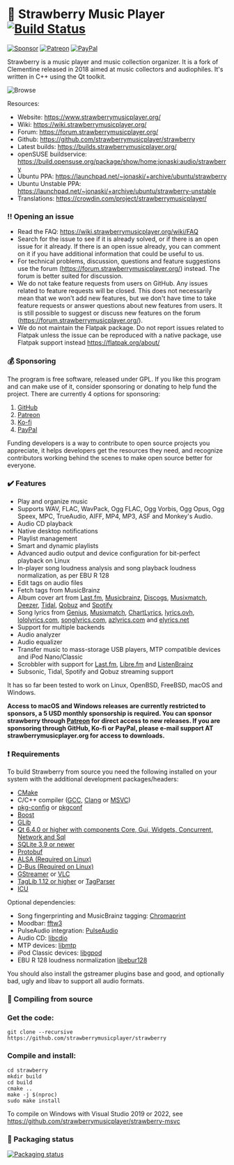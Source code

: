 :strawberry: Strawberry Music Player [![Build Status](https://github.com/strawberrymusicplayer/strawberry/workflows/Build/badge.svg)](https://github.com/strawberrymusicplayer/strawberry/actions)
=======================
[![Sponsor](https://img.shields.io/badge/-Sponsor-green?logo=github)](https://github.com/sponsors/jonaski)
[![Patreon](https://img.shields.io/badge/patreon-donate-green.svg)](https://patreon.com/jonaskvinge)
[![PayPal](https://img.shields.io/badge/Donate-PayPal-green.svg)](https://paypal.me/jonaskvinge)

Strawberry is a music player and music collection organizer. It is a fork of Clementine released in 2018 aimed at music collectors and audiophiles. It's written in C++ using the Qt toolkit.

![Browse](https://raw.githubusercontent.com/strawberrymusicplayer/strawberry/master/data/screenshot/screenshot.png)

Resources:

  * Website: https://www.strawberrymusicplayer.org/
  * Wiki: https://wiki.strawberrymusicplayer.org/
  * Forum: https://forum.strawberrymusicplayer.org/
  * Github: https://github.com/strawberrymusicplayer/strawberry
  * Latest builds: https://builds.strawberrymusicplayer.org/
  * openSUSE buildservice: https://build.opensuse.org/package/show/home:jonaski:audio/strawberry
  * Ubuntu PPA: https://launchpad.net/~jonaski/+archive/ubuntu/strawberry
  * Ubuntu Unstable PPA: https://launchpad.net/~jonaski/+archive/ubuntu/strawberry-unstable
  * Translations: https://crowdin.com/project/strawberrymusicplayer/

### :bangbang: Opening an issue

* Read the FAQ: https://wiki.strawberrymusicplayer.org/wiki/FAQ
* Search for the issue to see if it is already solved, or if there is an open issue for it already. If there is an open issue already, you can comment on it if you have additional information that could be useful to us.
* For technical problems, discussion, questions and feature suggestions use the forum (https://forum.strawberrymusicplayer.org/) instead. The forum is better suited for discussion.
* We do not take feature requests from users on GitHub. Any issues related to feature requests will be closed. This does not necessarily mean that we won't add new features, but we don't have time to take feature requests or answer questions about new features from users. It is still possible to suggest or discuss new features on the forum (https://forum.strawberrymusicplayer.org/).
* We do not maintain the Flatpak package. Do not report issues related to Flatpak unless the issue can be reproduced with a native package, use Flatpak support instead https://flatpak.org/about/

### :moneybag: Sponsoring

The program is free software, released under GPL. If you like this program and can make use of it, consider sponsoring or donating to help fund the project.
There are currently 4 options for sponsoring:

1. [GitHub](https://github.com/sponsors/jonaski)
2. [Patreon](https://www.patreon.com/jonaskvinge)
3. [Ko-fi](https://ko-fi.com/jonaskvinge)
4. [PayPal](https://paypal.me/jonaskvinge)

Funding developers is a way to contribute to open source projects you appreciate, it helps developers get the resources they need, and recognize contributors working behind the scenes to make open source better for everyone.

### :heavy_check_mark: Features

  * Play and organize music
  * Supports WAV, FLAC, WavPack, Ogg FLAC, Ogg Vorbis, Ogg Opus, Ogg Speex, MPC, TrueAudio, AIFF, MP4, MP3, ASF and Monkey's Audio.
  * Audio CD playback
  * Native desktop notifications
  * Playlist management
  * Smart and dynamic playlists
  * Advanced audio output and device configuration for bit-perfect playback on Linux
  * In-player song loudness analysis and song playback loudness normalization, as per EBU R 128
  * Edit tags on audio files
  * Fetch tags from MusicBrainz
  * Album cover art from [Last.fm](https://www.last.fm/), [Musicbrainz](https://musicbrainz.org/), [Discogs](https://www.discogs.com/), [Musixmatch](https://www.musixmatch.com/), [Deezer](https://www.deezer.com/), [Tidal](https://www.tidal.com/), [Qobuz](https://www.qobuz.com/) and [Spotify](https://www.spotify.com/)
  * Song lyrics from [Genius](https://genius.com/), [Musixmatch](https://www.musixmatch.com/), [ChartLyrics](http://www.chartlyrics.com/), [lyrics.ovh](https://lyrics.ovh/), [lololyrics.com](https://www.lololyrics.com/), [songlyrics.com](https://www.songlyrics.com/), [azlyrics.com](https://www.azlyrics.com/) and [elyrics.net](https://www.elyrics.net/)
  * Support for multiple backends
  * Audio analyzer
  * Audio equalizer
  * Transfer music to mass-storage USB players, MTP compatible devices and iPod Nano/Classic
  * Scrobbler with support for [Last.fm](https://www.last.fm/), [Libre.fm](https://libre.fm/) and [ListenBrainz](https://listenbrainz.org/)
  * Subsonic, Tidal, Spotify and Qobuz streaming support


It has so far been tested to work on Linux, OpenBSD, FreeBSD, macOS and Windows.

**Access to macOS and Windows releases are currently restricted to sponsors, a 5 USD monthly sponsorship is required. You can sponsor strawberry through <a href="https://www.patreon.com/jonaskvinge">Patreon</a> for direct access to new releases. If you are sponsoring through GitHub, Ko-fi or PayPal, please e-mail support AT strawberrymusicplayer.org for access to downloads.**

### :heavy_exclamation_mark: Requirements

To build Strawberry from source you need the following installed on your system with the additional development packages/headers:

* [CMake](https://cmake.org/)
* C/C++ compiler ([GCC](https://gcc.gnu.org/), [Clang](https://clang.llvm.org/) or [MSVC](https://visualstudio.microsoft.com/vs/features/cplusplus/))
* [pkg-config](https://www.freedesktop.org/wiki/Software/pkg-config/) or [pkgconf](https://github.com/pkgconf/pkgconf)
* [Boost](https://www.boost.org/)
* [GLib](https://developer.gnome.org/glib/)
* [Qt 6.4.0 or higher with components Core, Gui, Widgets, Concurrent, Network and Sql](https://www.qt.io/)
* [SQLite 3.9 or newer](https://www.sqlite.org)
* [Protobuf](https://developers.google.com/protocol-buffers/)
* [ALSA (Required on Linux)](https://www.alsa-project.org/)
* [D-Bus (Required on Linux)](https://www.freedesktop.org/wiki/Software/dbus/)
* [GStreamer](https://gstreamer.freedesktop.org/) or [VLC](https://www.videolan.org)
* [TagLib 1.12 or higher](https://www.taglib.org/) or [TagParser](https://github.com/Martchus/tagparser)
* [ICU](https://unicode-org.github.io/icu/)

Optional dependencies:

* Song fingerprinting and MusicBrainz tagging: [Chromaprint](https://acoustid.org/chromaprint)
* Moodbar: [fftw3](http://www.fftw.org/)
* PulseAudio integration: [PulseAudio](https://www.freedesktop.org/wiki/Software/PulseAudio/?)
* Audio CD: [libcdio](https://www.gnu.org/software/libcdio/)
* MTP devices: [libmtp](http://libmtp.sourceforge.net/)
* iPod Classic devices: [libgpod](http://www.gtkpod.org/libgpod/)
* EBU R 128 loudness normalization [libebur128](https://github.com/jiixyj/libebur128)

You should also install the gstreamer plugins base and good, and optionally bad, ugly and libav to support all audio formats.

### :wrench: Compiling from source

### Get the code:

    git clone --recursive https://github.com/strawberrymusicplayer/strawberry

### Compile and install:

    cd strawberry
    mkdir build
    cd build
    cmake ..
    make -j $(nproc)
    sudo make install

To compile on Windows with Visual Studio 2019 or 2022, see https://github.com/strawberrymusicplayer/strawberry-msvc

### :penguin: Packaging status

[![Packaging status](https://repology.org/badge/vertical-allrepos/strawberry.svg?columns=3&header=Strawberry&exclude_unsupported=1)](https://repology.org/metapackage/strawberry/versions)
